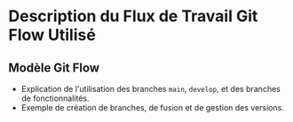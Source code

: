 # Description du Flux de Travail Git Flow Utilisé

## Modèle Git Flow

- Explication de l'utilisation des branches `main`, `develop`, et des branches de fonctionnalités.
- Exemple de création de branches, de fusion et de gestion des versions.
